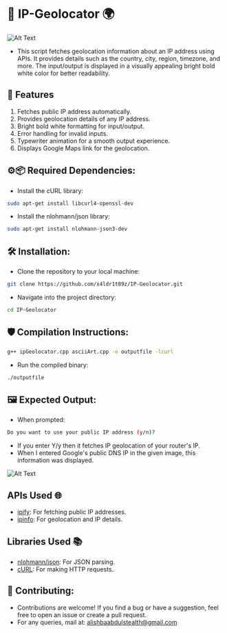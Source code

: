 # 📍 IP-Geolocator 🌍

![Alt Text](https://github.com/x4ldr1t89z/IP-Geolocator/blob/main/image.png)

- This script fetches geolocation information about an IP address using APIs. It provides details such as the country, city, region, timezone, and more. The input/output is displayed in a visually appealing bright bold white color for better readability.

## 🚀 Features 
1. Fetches public IP address automatically.
2. Provides geolocation details of any IP address.
3. Bright bold white formatting for input/output.
4. Error handling for invalid inputs.
5. Typewriter animation for a smooth output experience.
6. Displays Google Maps link for the geolocation.

## ⚙️📦 Required Dependencies:
- Install the cURL library:
```bash
sudo apt-get install libcurl4-openssl-dev
```
- Install the nlohmann/json library:
```bash
sudo apt-get install nlohmann-json3-dev
```
## 🛠️ Installation:
- Clone the repository to your local machine:
```bash
git clone https://github.com/x4ldr1t89z/IP-Geolocator.git
```
- Navigate into the project directory:
```bash
cd IP-Geolocator
```
## 🛡️ Compilation Instructions:
```bash
g++ ipGeolocator.cpp asciiArt.cpp -o outputfile -lcurl
```
- Run the compiled binary:
```bash
./outputfile
```
## 🖼️ Expected Output:
- When prompted:
```bash
Do you want to use your public IP address (y/n)?
```
- If you enter Y/y then it fetches IP geolocation of your router's IP.
- When I entered Google's public DNS IP in the given image, this information was displayed.

![Alt Text](https://github.com/x4ldr1t89z/IP-Geolocator/blob/main/image_.png)

## APIs Used 🌐

- [ipify](https://www.ipify.org/): For fetching public IP addresses.
- [ipinfo](https://ipinfo.io/): For geolocation and IP details.

## Libraries Used 📚

- [nlohmann/json](https://github.com/nlohmann/json): For JSON parsing.
- [cURL](https://curl.se/): For making HTTP requests.


## 🤝 Contributing:
- Contributions are welcome! If you find a bug or have a suggestion, feel free to open an issue or create a pull request.
- For any queries, mail at: alishbaabdulstealth@gmail.com
 
